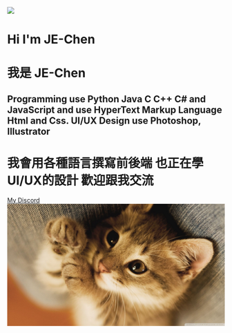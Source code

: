 [![](http://img.youtube.com/vi/dQw4w9WgXcQ/0.jpg)](http://www.youtube.com/watch?v=dQw4w9WgXcQ "")

# Hi I'm JE-Chen
# 我是 JE-Chen

## Programming use Python Java C C++ C# and JavaScript and use HyperText Markup Language Html and Css. UI/UX Design use Photoshop, Illustrator
# 我會用各種語言撰寫前後端 也正在學UI/UX的設計 歡迎跟我交流
<a href="https://discord.gg/k89zhQs">My Discord</a>
<img src="cat.jpg" alt="Not My Cat">

